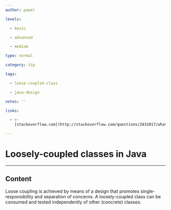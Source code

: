 ```yaml
---
author: pawel

levels:

  - basic

  - advanced

  - medium

type: normal

category: tip

tags:

  - loose-coupled-class

  - java-design

notes: ''

links:

  - >-
    [stackoverflow.com](http://stackoverflow.com/questions/2832017/what-is-the-difference-between-loose-coupling-and-tight-coupling-in-object-orien){website}

---
```

# Loosely-coupled classes in Java

---
## Content

Loose coupling is achieved by means of a design that promotes single-responsibility and separation of concerns. A loosely-coupled class can be consumed and tested independently of other (concrete) classes.
 
